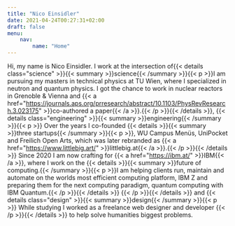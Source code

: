 ```yaml
---
title: "Nico Einsidler"
date: 2021-04-24T00:27:31+02:00
draft: false
menu:
    nav:
        name: "Home"
---
```


Hi, my name is Nico Einsidler. I work at the intersection of{{< details class="science" >}}{{< summary >}}science{{< /summary >}}{{< p >}}I am pursuing my masters in technical physics at TU Wien, where I specialized in neutron and quantum physics. I got the chance to work in nuclear reactors in Grenoble & Vienna and {{< a href="https://journals.aps.org/prresearch/abstract/10.1103/PhysRevResearch.3.023175" >}}co-authored a paper{{< /a >}}.{{< /p >}}{{< /details >}}, {{< details class="engineering" >}}{{< summary >}}engineering{{< /summary >}}{{< p >}}
Over the years I co-founded {{< details >}}{{< summary >}}three startups{{< /summary >}}{{< p >}}, WU Campus Menüs, UniPocket and Freilich Open Arts, which was later rebranded as {{< a href="https://www.littlebig.art/" >}}littlebig.at{{< /a >}}.{{< /p >}}{{< /details >}} Since 2020 I am now crafting for {{< a href="https://ibm.at/" >}}IBM{{< /a >}}, where I work on the {{< details >}}{{< summary >}}future of computing.{{< /summary >}}{{< p >}}I am helping clients run, maintain and automate on the worlds most efficient computing platform, IBM Z and preparing them for the next computing paradigm, quantum computing with IBM Quantum.{{< /p >}}{{< /details >}}
{{< /p >}}{{< /details >}}
and {{< details class="design" >}}{{< summary >}}design{{< /summary >}}{{< p >}}
While studying I worked as a freelance web designer and developer
{{< /p >}}{{< /details >}} to help solve humanities biggest problems.
